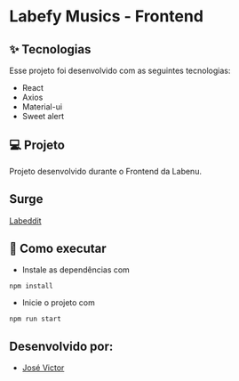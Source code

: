 # Labefy Musics - Frontend

## ✨ Tecnologias

Esse projeto foi desenvolvido com as seguintes tecnologias:

- React
- Axios
- Material-ui
- Sweet alert


## 💻 Projeto
Projeto desenvolvido durante o Frontend da Labenu. 

## Surge
[Labeddit](http://labeddit-josevictorepps.surge.sh/)


## 🚀 Como executar

- Instale as dependências com

```
npm install
```

- Inicie o projeto com

```
npm run start
```

## Desenvolvido por:

- [José Victor](https://www.linkedin.com/in/jose-victor-tf/)
